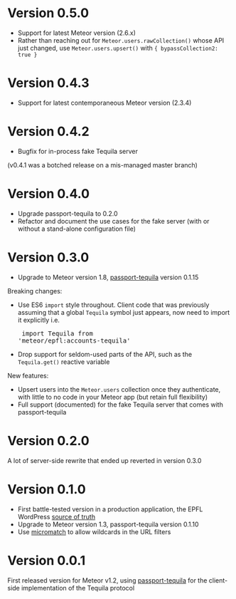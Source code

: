 # Version 0.5.0

- Support for latest Meteor version (2.6.x)
- Rather than reaching out for `Meteor.users.rawCollection()` whose API just changed, use `Meteor.users.upsert()` with `{ bypassCollection2: true }`

# Version 0.4.3

- Support for latest contemporaneous Meteor version (2.3.4)

# Version 0.4.2

- Bugfix for in-process fake Tequila server

(v0.4.1 was a botched release on a mis-managed master branch)

# Version 0.4.0

- Upgrade passport-tequila to 0.2.0
- Refactor and document the use cases for the fake server (with or without a stand-alone configuration file)

# Version 0.3.0

- Upgrade to Meteor version 1.8,
  [passport-tequila](https://www.npmjs.com/package/passport-tequila)
  version 0.1.15

Breaking changes:
- Use ES6 `import` style throughout. Client code that was previously assuming that a global
  `Tequila` symbol just appears, now need to import it explicitly i.e.<pre>
  import Tequila from 'meteor/epfl:accounts-tequila'</pre>
- Drop support for seldom-used parts of the API, such as the `Tequila.get()` reactive variable

New features:
- Upsert users into the `Meteor.users` collection once they authenticate, with little to no
  code in your Meteor app (but retain full flexibility)
- Full support (documented) for the fake Tequila server that comes with passport-tequila

# Version 0.2.0

A lot of server-side rewrite that ended up reverted in version 0.3.0

# Version 0.1.0

- First battle-tested version in a production application, the EPFL WordPress [source of truth](https://github.com/epfl-si/wp-veritas)
- Upgrade to Meteor version 1.3, passport-tequila version 0.1.10
- Use [micromatch](https://www.npmjs.com/package/micromatch) to allow wildcards in the URL filters

# Version 0.0.1

First released version for Meteor v1.2, using
[passport-tequila](https://www.npmjs.com/package/passport-tequila) for
the client-side implementation of the Tequila protocol
